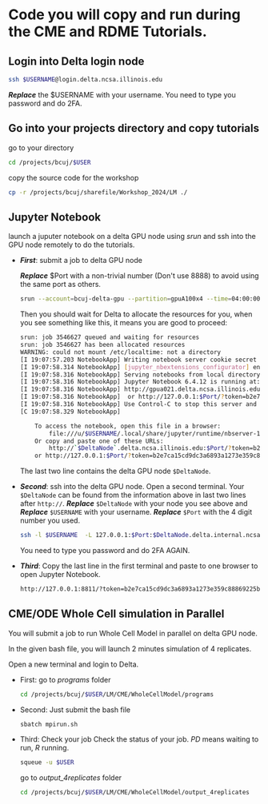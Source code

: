 # Code you will copy and run during the CME and RDME Tutorials.

## Login into Delta login node

```bash
ssh $USERNAME@login.delta.ncsa.illinois.edu
```

***Replace*** the $USERNAME with your username. You need to type you password and do 2FA.

##  Go into your projects directory and copy tutorials

go to your directory

```bash
cd /projects/bcuj/$USER
```

copy the source code for the workshop

```bash
cp -r /projects/bcuj/sharefile/Workshop_2024/LM ./
```

## Jupyter Notebook

launch a juputer notebook on a delta GPU node using *srun* and ssh into the GPU node remotely to do the tutorials.

+ ***First***: submit a job to delta GPU node

    ***Replace*** $Port with a non-trivial number (Don't use 8888) to avoid using the same port as others.
    ```bash
    srun --account=bcuj-delta-gpu --partition=gpuA100x4 --time=04:00:00 --mem=64g --gpus-per-node=1 --ntasks=1 --cpus-per-task=16 --nodes=1 apptainer exec --nv --containall --bind /projects/bcuj/$USER/:/workspace /projects/bcuj/$USER/LM/LM.sif jupyter-notebook /workspace/ --no-browser --port=$Port --ip=0.0.0.0 --allow-root
    ```

    Then you should wait for Delta to allocate the resources for you, when you see something like this, it means you are good to proceed:
    ```bash
    srun: job 3546627 queued and waiting for resources
    srun: job 3546627 has been allocated resources
    WARNING: could not mount /etc/localtime: not a directory
    [I 19:07:57.203 NotebookApp] Writing notebook server cookie secret to /u/$USER/.local/share/jupyter/runtime/notebook_cookie_secret
    [I 19:07:58.314 NotebookApp] [jupyter_nbextensions_configurator] enabled 0.6.3
    [I 19:07:58.316 NotebookApp] Serving notebooks from local directory: /workspace
    [I 19:07:58.316 NotebookApp] Jupyter Notebook 6.4.12 is running at:
    [I 19:07:58.316 NotebookApp] http://gpua021.delta.ncsa.illinois.edu:8811/?token=b2e7ca15cd9dc3a6893a1273e359c88869225bc29d66c80c
    [I 19:07:58.316 NotebookApp]  or http://127.0.0.1:$Port/?token=b2e7ca15cd9dc3a6893a1273e359c88869225bc29d66c80c
    [I 19:07:58.316 NotebookApp] Use Control-C to stop this server and shut down all kernels (twice to skip confirmation).
    [C 19:07:58.329 NotebookApp]

        To access the notebook, open this file in a browser:
            file:///u/$USERNAME/.local/share/jupyter/runtime/nbserver-13-open.html
        Or copy and paste one of these URLs:
            http://`$DeltaNode`.delta.ncsa.illinois.edu:$Port/?token=b2e7ca15cd9dc3a6893a1273e359c88869225bc29d66c80c
        or http://127.0.0.1:$Port/?token=b2e7ca15cd9dc3a6893a1273e359c88869225bc29d66c80c
    ```

    The last two line contains the delta GPU node `$DeltaNode`.

+ ***Second***: ssh into the delta GPU node.
    Open a second terminal.
  Your `$DeltaNode` can be found from the information above in last two lines after `http://`. ***Replace*** `$DeltaNode` with your node you see above and ***Replace*** `$USERNAME` with your username. ***Replace*** `$Port` with the 4 digit number you used.
    
    ```bash
    ssh -l $USERNAME  -L 127.0.0.1:$Port:$DeltaNode.delta.internal.ncsa.edu:$Port dt-login.delta.ncsa.illinois.edu
    ```

    You need to type you password and do 2FA AGAIN.

+ ***Third***: Copy the last line in the first terminal and paste to one browser to open Jupyter Notebook.

    ``` bash
    http://127.0.0.1:8811/?token=b2e7ca15cd9dc3a6893a1273e359c88869225bc29d66c80c
    ```

## CME/ODE Whole Cell simulation in Parallel

You will submit a job to run Whole Cell Model in parallel on delta GPU node.

In the given bash file, you will launch 2 minutes simulation of 4 replicates.

Open a new terminal and login to Delta.

+ First: go to *programs* folder

    ``` bash
    cd /projects/bcuj/$USER/LM/CME/WholeCellModel/programs
    ```

+ Second: Just submit the bash file

    ```bash
    sbatch mpirun.sh
    ```
+ Third: Check your job
    Check the status of your job. *PD* means waiting to run, *R* running.

    ```bash
    squeue -u $USER
    ```
    go to *output_4replicates* folder 
    
    ``` bash
    cd /projects/bcuj/$USER/LM/CME/WholeCellModel/output_4replicates
    ```

